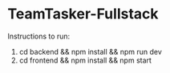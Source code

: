 # TeamTasker-Fullstack

Instructions to run:
1. cd backend && npm install && npm run dev
2. cd frontend && npm install && npm start